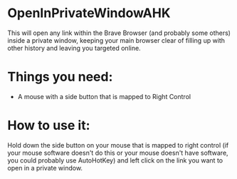 # OpenInPrivateWindowAHK
This will open any link within the Brave Browser (and probably some others) inside a private window, keeping your main browser clear of filling up with other history and leaving you targeted online.

# Things you need:
- A mouse with a side button that is mapped to Right Control

# How to use it:
Hold down the side button on your mouse that is mapped to right control (if your mouse software doesn't do this or your mouse doesn't have software, you could probably use AutoHotKey) and left click on the link you want to open in a private window.
